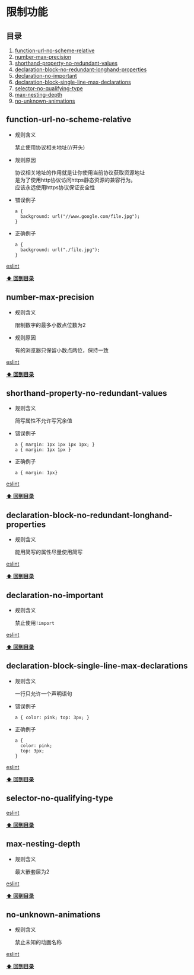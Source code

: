 # 限制功能

## 目录

1. [function-url-no-scheme-relative](#function-url-no-scheme-relative)
2. [number-max-precision](#number-max-precision)
3. [shorthand-property-no-redundant-values](#shorthand-property-no-redundant-values)
4. [declaration-block-no-redundant-longhand-properties](#declaration-block-no-redundant-longhand-properties)
5. [declaration-no-important](#declaration-no-important)
6. [declaration-block-single-line-max-declarations](#declaration-block-single-line-max-declarations)
7. [selector-no-qualifying-type](#selector-no-qualifying-type)
8. [max-nesting-depth](#max-nesting-depth)
9. [no-unknown-animations](#no-unknown-animations)

<a id='function-url-no-scheme-relative'></a>
## function-url-no-scheme-relative

- 规则含义

  禁止使用协议相关地址(//开头)

- 规则原因

  协议相关地址的作用就是让你使用当前协议获取资源地址  
  是为了使用http协议访问https静态资源的兼容行为。  
  应该永远使用https协议保证安全性

- 错误例子

      a {  
        background: url("//www.google.com/file.jpg");  
      }

- 正确例子

      a {  
        background: url("./file.jpg");  
      }

[eslint](https://stylelint.io/user-guide/rules/function-url-no-scheme-relative/)

**[⬆ 回到目录](#目录)**

<a id='number-max-precision'></a>
## number-max-precision

- 规则含义

  限制数字的最多小数点位数为2

- 规则原因

  有的浏览器只保留小数点两位，保持一致

[eslint](https://stylelint.io/user-guide/rules/number-max-precision/)

**[⬆ 回到目录](#目录)**

<a id='shorthand-property-no-redundant-values'></a>
## shorthand-property-no-redundant-values

- 规则含义

  简写属性不允许写冗余值

- 错误例子

      a { margin: 1px 1px 1px 1px; }  
      a { margin: 1px 1px }

- 正确例子

      a { margin: 1px}

[eslint](https://stylelint.io/user-guide/rules/shorthand-property-no-redundant-values/)

**[⬆ 回到目录](#目录)**

<a id='declaration-block-no-redundant-longhand-properties'></a>
## declaration-block-no-redundant-longhand-properties

- 规则含义

  能用简写的属性尽量使用简写

[eslint](https://stylelint.io/user-guide/rules/declaration-block-no-redundant-longhand-properties/)

**[⬆ 回到目录](#目录)**

<a id='declaration-no-important'></a>
## declaration-no-important

- 规则含义

  禁止使用`!import`

[eslint](https://stylelint.io/user-guide/rules/declaration-no-important/)

**[⬆ 回到目录](#目录)**

<a id='declaration-block-single-line-max-declarations'></a>
## declaration-block-single-line-max-declarations

- 规则含义

  一行只允许一个声明语句

- 错误例子

      a { color: pink; top: 3px; }

- 正确例子

      a {  
        color: pink;  
        top: 3px;  
      }

[eslint](https://stylelint.io/user-guide/rules/declaration-block-single-line-max-declarations/)

**[⬆ 回到目录](#目录)**

<a id='selector-no-qualifying-type'></a>
## selector-no-qualifying-type

[eslint](https://stylelint.io/user-guide/rules/selector-no-qualifying-type/)

**[⬆ 回到目录](#目录)**

<a id='max-nesting-depth'></a>
## max-nesting-depth

- 规则含义

  最大嵌套层为2

[eslint](https://stylelint.io/user-guide/rules/max-nesting-depth/)

**[⬆ 回到目录](#目录)**

<a id='no-unknown-animations'></a>
## no-unknown-animations

- 规则含义

  禁止未知的动画名称

[eslint](https://stylelint.io/user-guide/rules/no-unknown-animations/)

**[⬆ 回到目录](#目录)**

